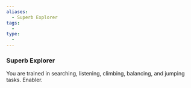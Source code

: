 ```yaml
---
aliases:
  - Superb Explorer
tags:
  - 
type:
  - 
---
```

### Superb Explorer

You are trained in searching, listening, climbing, balancing, and jumping tasks. Enabler.